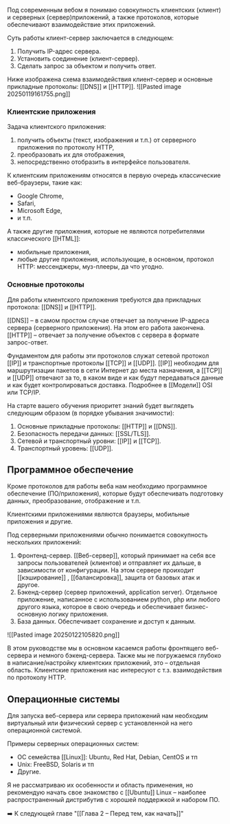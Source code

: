 Под современным вебом я понимаю совокупность клиентских (клиент) и серверных (сервер)приложений, а также протоколов, которые обеспечивают взаимодействие этих приложений.

Суть работы клиент-сервер заключается в следующем:
1. Получить IP-адрес сервера.
2. Установить соединение (клиент-сервер).
3. Сделать запрос за объектом и получить ответ.

Ниже изображена схема взаимодействия клиент-сервер и основные прикладные протоколы: [[DNS]] и [[HTTP]].
![[Pasted image 20250119161755.png]]

### Клиентские приложения

Задача клиентского приложения:
1. получить объекты (текст, изображения и т.п.) от серверного приложения по протоколу HTTP,
2. преобразовать их для отображения,
3. непосредственно отобразить в интерфейсе пользователя.

К клиентским приложениям относятся в первую очередь клаcсические веб-браузеры, такие как:
- Google Chrome,
- Safari,
- Microsoft Edge,
- и т.п.

А также другие приложения, которые не являются потребителями классического [[HTML]]:
- мобильные приложения,
- любые другие приложения, использующие, в основном, протокол HTTP: мессенджеры, муз-плееры, да что угодно.

### Основные протоколы

Для работы клиентского приложения требуются два прикладных протокола: [[DNS]] и [[HTTP]].

[[DNS]] – в самом простом случае отвечает за получение IP-адреса сервера (серверного приложения). На этом его работа закончена.
[[HTTP]] – отвечает за получение объектов с сервера в формате запрос-ответ.

Фундаментом для работы эти протоколов служат сетевой протокол [[IP]] и транспортные протоколы [[TCP]] и [[UDP]]. [[IP]] необходим для маршрутизации пакетов в сети Интернет до места назначения, а  [[TCP]] и [[UDP]] отвечают за то, в каком виде и как будут передаваться данные и как будет контролироваться доставка. Подробнее в [[Модели]] OSI или TCP/IP.

На старте вашего обучения приоритет знаний будет выглядеть следующим образом (в порядке убывания значимости):
1. Основные прикладные протоколы: [[HTTP]] и [[DNS]].
2. Безопасность передачи данных: [[SSL/TLS]].
3. Сетевой и транспортный уровни: [[IP]] и [[TCP]].
4. Транспортный уровень: [[UDP]].

## Программное обеспечение

Кроме протоколов для работы веба нам необходимо программное обеспечение (ПО/приложения), которые будут обеспечивать подготовку данных, преобразование, отображение и т.п.

Клиентскими приложениями являются браузеры, мобильные приложения и другие.

Под серверными приложениями обычно понимается совокупность нескольких приложений:

1. Фронтенд-сервер. [[Веб-сервер]], который принимает на себя все запросы пользователей (клиентов) и отправляет их дальше, в зависимости от конфигурации. На этом сервере проиходит [[кэширование]] , [[балансировка]], защита от базовых атак и другое.
2. Бэкенд-сервер (сервер приложений, application server). Отдельное приложение, написанное с использованием python, php или любого другого языка, которое в свою очередь и обеспечивает бизнес-основную логику приложения.
3. База данных. Обеспечивает сохранение и доступ к данным.

![[Pasted image 20250122105820.png]]

В этом руководстве мы в основном касаемся работы фронтящего веб-сервера и немного бэкенд-сервера. Также мы не погружаемся глубоко в написание/настройку клиентских приложений, это – отдельная область. Клиентские приложения нас интересуют с т.з. взаимодействия по протоколу HTTP. 

## Операционные системы

Для запуска веб-сервера или сервера приложений нам необходим виртуальный или физический сервер с установленной на него операционной системой.

Примеры серверных операционных систем:
- ОС семейства [[Linux]]:  Ubuntu, Red Hat, Debian, CentOS и тп
- Unix: FreeBSD, Solaris и тп
- Другие.

Я не рассматриваю их особенности и область применения, но рекомендую начать свое знакомство с [[Ubuntu]] Linux – наиболее распространенный дистрибутив с хорошей поддержкой и набором ПО.

➡️ К следующей главе "[[Глава 2 – Перед тем, как начать]]"